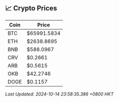 ## 📈 Crypto Prices

| Coin | Price |
| ---- | ----- |
| BTC | $65991.5834 |
| ETH | $2638.8695 |
| BNB | $588.0967 |
| CRV | $0.2661 |
| ARB | $0.5615 |
| OKB | $42.2746 |
| DOGE | $0.1157 |

_Last Updated: 2024-10-14 23:58:35.386 +0800 HKT_